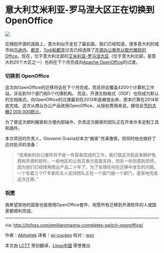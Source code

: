 意大利艾米利亚-罗马涅大区正在切换到OpenOffice
================================================================================
![](http://itsfoss.itsfoss.netdna-cdn.com/wp-content/uploads/2014/08/Turin_Open_Source.jpg)

在拥抱开源的道路上，意大利似乎走在了最前面。我们已经知道，很多意大利的城市如[乌迪内][1]，[都灵][2]，[Todi和都灵][3]过去已经选择了[开源办公套件以取代微软的Office][4]。现在，位于意大利北部的[艾米利亚-罗马涅大区][5]（位于意大利北部，是意大利20个大区之一）也将在下个月完成向[Apache OpenOffice][6]的过渡。

### 切换到 OpenOffice ###

这次向OpenOffice的迁移将会在下个月完成，而且将会覆盖4200个计算机工作站，涉及到10个部门和5个代理机构。 而且，开源文档格式（ODF）也将成为默认的文档格式。向OpenOffice的过渡最初在2013年底被提出来，原本打算在2014年底完成。这次从商业办公产品改用OpenOffice，从授权费用来说，据信会[节约大概2 000 000欧元][7]。

为了使这次顺利搬家和方便内部操作，负责这次搬家的团队正在开发许多定制工具和插件。

本次项目的负责人，Giovanni Grazia对本次“搬家”充满激情，但同时他也做好了应对批评的准备：

> “改用新的办公套件并不是一件容易完成的工作，我们借这次机会来拥护免费和开源的软件。一些地区的公务员表示高度支持，而另一些则感到厌烦，因为他们已经使用商业产品二十年了。为了处理任何在迁移中发生的问题，一个有着三个IT专家的五人支持团队正在一个部门接一个部门，逐渐地完成这次迁移。”

### 祝愿 ###

我希望其他的国家也能使用OpenOffice套件，祝愿所有迁移到开源软件的人或国家都顺利完成。

--------------------------------------------------------------------------------

via: http://itsfoss.com/emiliaromagna-completes-switch-openoffice/

作者：[Abhishek][a]
译者：[wi-cuckoo](https://github.com/wi-cuckoo)
校对：[wxy](https://github.com/wxy)

本文由 [LCTT](https://github.com/LCTT/TranslateProject) 原创翻译，[Linux中国](http://linux.cn/) 荣誉推出

[a]:http://itsfoss.com/author/abhishek/
[1]:http://linux.cn/article-3853-1.html
[2]:http://linux.cn/article-3602-1.html
[3]:http://itsfoss.com/italian-cities-switch-libreoffice/
[4]:http://itsfoss.com/best-free-open-source-alternatives-microsoft-office/
[5]:http://en.wikipedia.org/wiki/Emilia-Romagna
[6]:https://www.openoffice.org/
[7]:http://www.slwoods.co.uk/?p=2886
[8]:http://itsfoss.com/french-city-toulouse-saved-1-million-euro-libreoffice/
